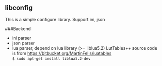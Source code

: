 ## libconfig
This is a simple configure library.
Support ini, json

###Backend
* ini parser
* json parser
* lua parser, depend on lua library (>= liblua5.2)
  LutTables++ source code is from https://bitbucket.org/MartinFelis/luatables  
  `$ sudo apt-get install liblua5.2-dev`

